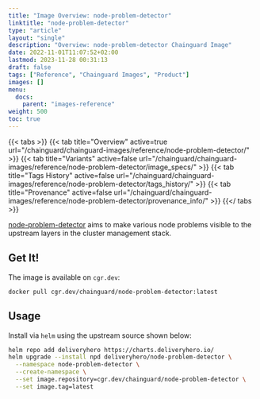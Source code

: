 ```yaml
---
title: "Image Overview: node-problem-detector"
linktitle: "node-problem-detector"
type: "article"
layout: "single"
description: "Overview: node-problem-detector Chainguard Image"
date: 2022-11-01T11:07:52+02:00
lastmod: 2023-11-28 00:31:13
draft: false
tags: ["Reference", "Chainguard Images", "Product"]
images: []
menu: 
  docs: 
    parent: "images-reference"
weight: 500
toc: true
---
```


{{< tabs >}}
{{< tab title="Overview" active=true url="/chainguard/chainguard-images/reference/node-problem-detector/" >}}
{{< tab title="Variants" active=false url="/chainguard/chainguard-images/reference/node-problem-detector/image_specs/" >}}
{{< tab title="Tags History" active=false url="/chainguard/chainguard-images/reference/node-problem-detector/tags_history/" >}}
{{< tab title="Provenance" active=false url="/chainguard/chainguard-images/reference/node-problem-detector/provenance_info/" >}}
{{</ tabs >}}



<!--overview:start-->
[node-problem-detector](https://github.com/kubernetes/node-problem-detector) aims to make various node problems visible to the upstream layers in the cluster management stack.
<!--overview:end-->

<!--getting:start-->
## Get It!
The image is available on `cgr.dev`:

```
docker pull cgr.dev/chainguard/node-problem-detector:latest
```
<!--getting:end-->

<!--body:start-->
## Usage

Install via `helm` using the upstream source shown below:

```bash
helm repo add deliveryhero https://charts.deliveryhero.io/
helm upgrade --install npd deliveryhero/node-problem-detector \
  --namespace node-problem-detector \
  --create-namespace \
  --set image.repository=cgr.dev/chainguard/node-problem-detector \
  --set image.tag=latest
```
<!--body:end-->

